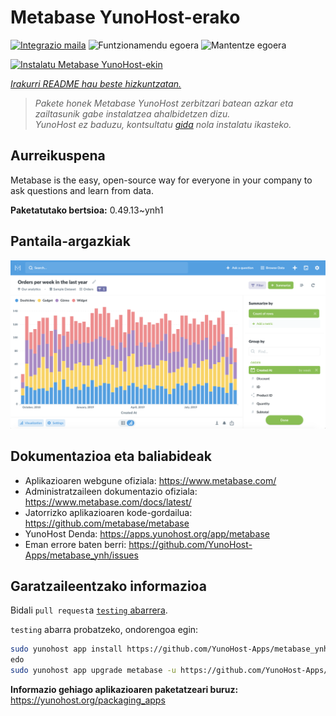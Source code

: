 <!--
Ohart ongi: README hau automatikoki sortu da <https://github.com/YunoHost/apps/tree/master/tools/readme_generator>ri esker
EZ editatu eskuz.
-->

# Metabase YunoHost-erako

[![Integrazio maila](https://dash.yunohost.org/integration/metabase.svg)](https://dash.yunohost.org/appci/app/metabase) ![Funtzionamendu egoera](https://ci-apps.yunohost.org/ci/badges/metabase.status.svg) ![Mantentze egoera](https://ci-apps.yunohost.org/ci/badges/metabase.maintain.svg)

[![Instalatu Metabase YunoHost-ekin](https://install-app.yunohost.org/install-with-yunohost.svg)](https://install-app.yunohost.org/?app=metabase)

*[Irakurri README hau beste hizkuntzatan.](./ALL_README.md)*

> *Pakete honek Metabase YunoHost zerbitzari batean azkar eta zailtasunik gabe instalatzea ahalbidetzen dizu.*  
> *YunoHost ez baduzu, kontsultatu [gida](https://yunohost.org/install) nola instalatu ikasteko.*

## Aurreikuspena

Metabase is the easy, open-source way for everyone in your company to ask questions and learn from data.

**Paketatutako bertsioa:** 0.49.13~ynh1

## Pantaila-argazkiak

![Metabase(r)en pantaila-argazkia](./doc/screenshots/metabase-product-screenshot.png)

## Dokumentazioa eta baliabideak

- Aplikazioaren webgune ofiziala: <https://www.metabase.com/>
- Administratzaileen dokumentazio ofiziala: <https://www.metabase.com/docs/latest/>
- Jatorrizko aplikazioaren kode-gordailua: <https://github.com/metabase/metabase>
- YunoHost Denda: <https://apps.yunohost.org/app/metabase>
- Eman errore baten berri: <https://github.com/YunoHost-Apps/metabase_ynh/issues>

## Garatzaileentzako informazioa

Bidali `pull request`a [`testing` abarrera](https://github.com/YunoHost-Apps/metabase_ynh/tree/testing).

`testing` abarra probatzeko, ondorengoa egin:

```bash
sudo yunohost app install https://github.com/YunoHost-Apps/metabase_ynh/tree/testing --debug
edo
sudo yunohost app upgrade metabase -u https://github.com/YunoHost-Apps/metabase_ynh/tree/testing --debug
```

**Informazio gehiago aplikazioaren paketatzeari buruz:** <https://yunohost.org/packaging_apps>
